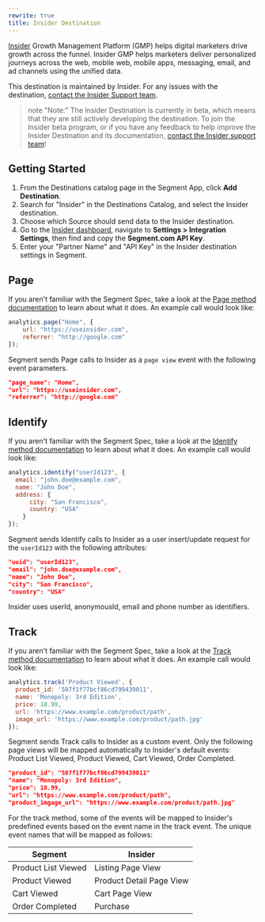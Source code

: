 ```yaml
---
rewrite: true
title: Insider Destination
---
```


[Insider](https://useinsider.com/?utm_source=segmentio&utm_medium=docs&utm_campaign=partners) Growth Management Platform (GMP) helps digital marketers drive growth across the funnel. Insider GMP helps marketers deliver personalized journeys across the web, mobile web, mobile apps, messaging, email, and ad channels using the unified data.

This destination is maintained by Insider. For any issues with the destination, [contact the Insider Support team](mailto:pst@useinsider.com).

> note "Note:"
> The Insider Destination is currently in beta, which means that they are still actively developing the destination. To join the Insider beta program, or if you have any feedback to help improve the Insider Destination and its documentation, [contact the Insider support team](mailto:pst@useinsider.com)!

## Getting Started

1. From the Destinations catalog page in the Segment App, click **Add Destination**.
2. Search for "Insider" in the Destinations Catalog, and select the Insider destination.
3. Choose which Source should send data to the Insider destination.
4. Go to the [Insider dashboard](https://inone.useinsider.com/), navigate to **Settings > Integration Settings**, then find and copy the **Segment.com API Key**.
5. Enter your "Partner Name" and "API Key" in the Insider destination settings in Segment.

## Page

If you aren't familiar with the Segment Spec, take a look at the [Page method documentation](https://segment.com/docs/connections/spec/page/) to learn about what it does. An example call would look like:

```js
analytics.page("Home", {
    url: "https://useinsider.com",
    referrer: "http://google.com"
});
```

Segment sends Page calls to Insider as a `page view` event with the following event parameters.

```json
"page_name": "Home",
"url": "https://useinsider.com",
"referrer": "http://google.com"
```

## Identify

If you aren't familiar with the Segment Spec,  take a look at the [Identify method documentation](https://segment.com/docs/connections/spec/identify/) to learn about what it does. An example call would look like:

```js
analytics.identify("userId123", {
  email: "john.doe@example.com",
  name: "John Doe",
  address: {
      city: "San Francisco",
      country: "USA"
    }
});
```

Segment sends Identify calls to Insider as a user insert/update request for the `userId123` with the following attributes:

```json
"uuid": "userId123",
"email": "john.doe@example.com",
"name": "John Doe",
"city": "San Francisco",
"country": "USA"
```

Insider uses userId, anonymousId, email and phone number as identifiers.

## Track

If you aren't familiar with the Segment Spec,  take a look at the [Track method documentation](https://segment.com/docs/connections/spec/track/) to learn about what it does. An example call would look like:

```js
analytics.track('Product Viewed', {
  product_id: '507f1f77bcf86cd799439011',
  name: 'Monopoly: 3rd Edition',
  price: 18.99,
  url: 'https://www.example.com/product/path',
  image_url: 'https://www.example.com/product/path.jpg'
});
```

Segment sends Track calls to Insider as a custom event. Only the following page views will be mapped automatically to Insider's default events: Product List Viewed, Product Viewed, Cart Viewed, Order Completed.

```json
"product_id": "507f1f77bcf86cd799439011"
"name": "Monopoly: 3rd Edition",
"price": 18.99,
"url": "https://www.example.com/product/path",
"product_imgage_url": "https://www.example.com/product/path.jpg"
```

For the track method, some of the events will be mapped to Insider's predefined events based on the event name in the track event. The unique event names that will be mapped as follows:

| Segment             | Insider                  |
| ------------------- | ------------------------ |
| Product List Viewed | Listing Page View        |
| Product Viewed      | Product Detail Page View |
| Cart Viewed         | Cart Page View           |
| Order Completed     | Purchase                 |
